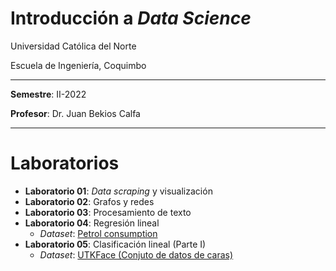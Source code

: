 # Introducción a *Data Science*

Universidad Católica del Norte

Escuela de Ingeniería, Coquimbo

---

**Semestre**: II-2022

**Profesor**: Dr. Juan Bekios Calfa

---

# Laboratorios

* **Laboratorio 01**: *Data scraping* y visualización
* **Laboratorio 02**: Grafos y redes
* **Laboratorio 03**: Procesamiento de texto
* **Laboratorio 04**: Regresión lineal 
  * *Dataset*: [Petrol consumption](https://www.kaggle.com/datasets/harinir/petrol-consumption)
* **Laboratorio 05**: Clasificación lineal (Parte I)
  * *Dataset*: [UTKFace (Conjuto de datos de caras)](https://susanqq.github.io/UTKFace/)
